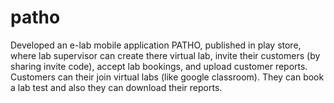 # patho
Developed an e-lab mobile application PATHO, published in play store, where lab supervisor can create there virtual lab, invite their
customers (by sharing invite code), accept lab bookings, and upload customer reports. Customers can their join virtual labs (like
google classroom). They can book a lab test and also they can download their reports.
